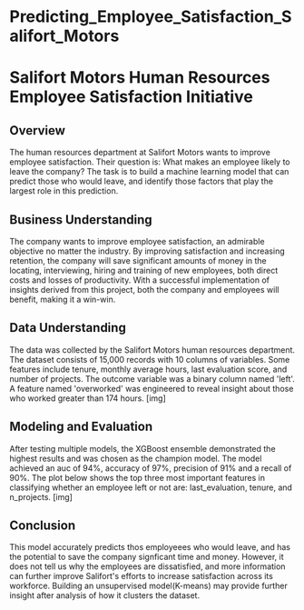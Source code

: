# Predicting_Employee_Satisfaction_Salifort_Motors

# Salifort Motors Human Resources Employee Satisfaction Initiative
## Overview
The human resources department at Salifort Motors wants to improve employee satisfaction. Their question is: What makes an employee likely to leave the company? The task is to build a machine learning model that can predict those who would leave, and identify those factors that play the largest role in this prediction.

## Business Understanding
The company wants to improve employee satisfaction, an admirable objective no matter the industry. By improving satisfaction and increasing retention, the company will save significant amounts of money in the locating, interviewing, hiring and training of new employees, both direct costs and losses of productivity. With a successful implementation of insights derived from this project, both the company and employees will benefit, making it a win-win. 

## Data Understanding
The data was collected by the Salifort Motors human resources department. The dataset consists of 15,000 records with 10 columns of variables. Some features include tenure, monthly average hours, last evaluation score, and number of projects. The outcome variable was a binary column named 'left'. A feature named 'overworked' was engineered to reveal insight about those who worked greater than 174 hours.
[img]

## Modeling and Evaluation
After testing multiple models, the XGBoost ensemble demonstrated the highest results and was chosen as the champion model. The model achieved an auc of 94%, accuracy of 97%, precision of 91% and a recall of 90%. The plot below shows the top three most important features in classifying whether an employee left or not are: last_evaluation, tenure, and n_projects.
[img]

## Conclusion
This model accurately predicts thos employeees who would leave, and has the potential to save the company signficant time and money. However, it does not tell us why the employees are dissatisfied, and more information can further improve Salifort's efforts to increase satisfaction across its workforce. Building an unsupervised model(K-means) may provide further insight after analysis of how it clusters the dataset.
